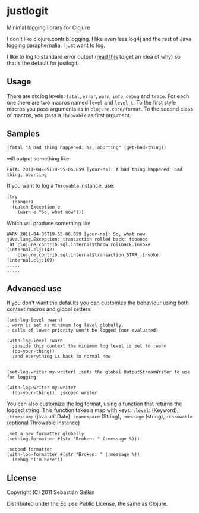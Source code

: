 # justlogit

Minimal logging library for Clojure

I don't like clojure.contrib.logging. I like even less log4j and the rest of Java
logging paraphernalia. I just want to log.

I like to log to standard error output
([read this](http://adam.heroku.com/past/2011/4/1/logs_are_streams_not_files/)
to get an idea of why) so that's the default for justlogit.

## Usage

There are six log levels: `fatal`, `error`, `warn`, `info`, `debug` and `trace`. For each one
there are two macros named `level` and `level-t`. To the first style macros you pass
arguments as in `clojure.core/format`. To the second class of macros, you pass a
`Throwable` as first argument.

## Samples

    (fatal "A bad thing happened: %s, aborting" (get-bad-thing))

will output something like

    FATAL 2011-04-05T19-55-06.859 [your-ns]: A bad thing happened: bad thing, aborting

If you want to log a `Throwable` instance, use:

    (try
      (danger)
      (catch Exception e
        (warn e "So, what now")))

Which will produce something like

    WARN 2011-04-05T19-55-06.859 [your-ns]: So, what now
    java.lang.Exception: transaction rolled back: foooooo
     at clojure.contrib.sql.internal$throw_rollback.invoke (internal.clj:142)
        clojure.contrib.sql.internal$transaction_STAR_.invoke (internal.clj:169)
    .....
    .....

## Advanced use

If you don't want the defaults you can customize the behaviour using both context
macros and global setters:

    (set-log-level :warn)
    ; warn is set as minimum log level globally.
    ; calls of lower priority won't be logged (nor evaluated)

    (with-log-level :warn
      ;inside this context the minimum log level is set to :warn
      (do-your-thing))
      ;and everything is back to normal now


    (set-log-writer my-writer) ;sets the global OutputStreamWriter to use for logging

    (with-log-writer my-writer
      (do-your-thing))  ;scoped writer


You can also customize the log format, using a function that returns the logged string.
This function takes a map with keys: `:level`: (Keyword), `:timestamp` (java.util.Date),
`:namespace` (String), `:message` (string), `:throwable` (optional Throwable instance)

    ;set a new formatter globally
    (set-log-formatter #(str "Broken: " (:message %)))

    ;scoped formatter
    (with-log-formatter #(str "Broken: " (:message %))
      (debug "I'm here"))

## License

Copyright (C) 2011 Sebastián Galkin

Distributed under the Eclipse Public License, the same as Clojure.
